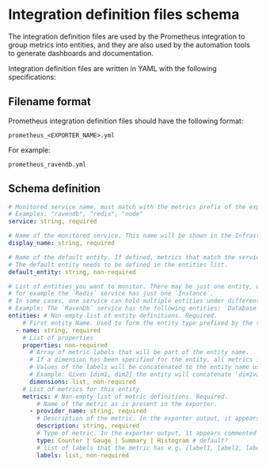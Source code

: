 # Integration definition files schema

The integration definition files are used by the Prometheus integration to group metrics into entities, and they are also used by the automation tools to generate dashboards and documentation.

Integration definition files are written in YAML with the following specifications:

## Filename format

Prometheus integration definition files should have the following format:

`prometheus_<EXPORTER_NAME>.yml`

For example:

`prometheus_ravendb.yml`

## Schema definition
```yaml
# Monitored service name, must match with the metrics prefix of the exporter (e.g. redis_commands_duration_seconds_total)
# Examples: "ravendb", "redis", "node"
service: string, required 

# Name of the monitored service. This name will be shown in the Infrastructure UI page.
display_name: string, required

# Name of the default entity. If defined, metrics that match the service prefix but are not defined in any entity will be added to this entity.
# The default entity needs to be defined in the entities list.
default_entity: string, non-required

# List of entities you want to monitor. There may be just one entity, which could be the service itself,
# for example the `Redis` service has just one `Instance`.
# In some cases, one service can hold multiple entities under different names.
# Example: The `RavenDb` service has the following entities: `Database`, `Node`.
entities: # Non-empty list of entity definitions. Required.
    # First entity Name. Used to form the entity type prefixed by the service (for example, `RavendbDatabase`).
  - name: string, required 
    # List of properties 
    properties: non-required
      # Array of metric labels that will be part of the entity name.
      # If a dimension has been specified for the entity, all metrics in the entity must contain these labels.
      # Values of the labels will be concatenated to the entity name using ':' following the order in the list.
      # Example: Given [dim1, dim2] the entity will concatenate 'dim1value:dim2value' to the name.
      dimensions: list, non-required
    # List of metrics for this entity
    metrics: # Non-empty list of metric definitions. Required.
        # Name of the metric as is present in the exporter.
      - provider_name: string, required
        # Description of the metric. In the exporter output, it appears commented using `# HELP`.
        description: string, required 
        # Type of metric. In the exporter output, it appears commented using # TYPE.
        type: Counter | Gauge | Summary | Histogram # default?
        # list of labels that the metric has e.g. [label1, label2, label3]
        labels: list, non-required
```
